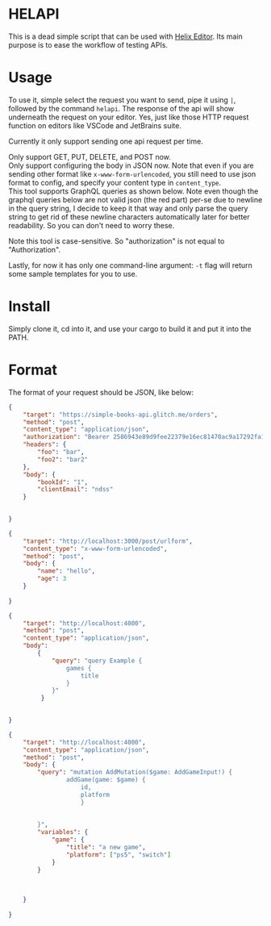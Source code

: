# HELAPI
This is a dead simple script that can be used with [Helix Editor](https://github.com/helix-editor/helix).
Its main purpose is to ease the workflow of testing APIs.

# Usage
To use it, simple select the request you want to send, pipe it using `|`, followed by the 
command `helapi`. The response of the api will show underneath the request on your editor.
Yes, just like those HTTP request function on editors like VSCode and JetBrains suite.


Currently it only support sending one api request per time.

Only support GET, PUT, DELETE, and POST now.  
Only support configuring the body in JSON now. Note that even if you are 
sending other format like `x-www-form-urlencoded`, you still need to use json format 
to config, and specify your content type in `content_type`.  
This tool supports GraphQL queries as shown below. Note even though the graphql queries
below are not valid json (the red part) per-se due to newline in the query string, I decide to keep it that 
way and only parse the query string to get rid of these newline characters automatically later for better
readability. So you can don't need to worry these.

Note this tool is case-sensitive. So "authorization" is not equal to "Authorization".

Lastly, for now it has only one command-line argument: `-t` flag will return some 
sample templates for you to use.

# Install
Simply clone it, cd into it, and use your cargo to build it and put it into the PATH.

# Format
The format of your request should be JSON, like below:

```json
{
	"target": "https://simple-books-api.glitch.me/orders",
	"method": "post",
	"content_type": "application/json",
	"authorization": "Bearer 2586943e89d9fee22379e16ec81470ac9a17292fa155a96d9a98be7xz7412c74",
	"headers": {
		"foo": "bar",
		"foo2": "bar2"
	},
	"body": {
		"bookId": "1",
		"clientEmail": "ndss"
	}

	
}

{
	"target": "http://localhost:3000/post/urlform",
	"content_type": "x-www-form-urlencoded",
	"method": "post",
	"body": {
		"name": "hello",
		"age": 3
	}
		
}

{
	"target": "http://localhost:4000",
	"method": "post",
	"content_type": "application/json",
	"body": 
		{
		    "query": "query Example {
				games {
					title
				}
			}"
		 }

	
}

{
	"target": "http://localhost:4000",
	"content_type": "application/json",
	"method": "post",
	"body": {
		"query": "mutation AddMutation($game: AddGameInput!) {
				addGame(game: $game) {
					id,
					platform
					}	
					
		
		}",
		"variables": {
			"game": {
				"title": "a new game",
				"platform": ["ps5", "switch"]
			}		
		}
			
		
		
	}
		
}
```
